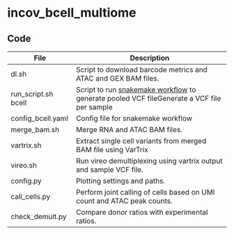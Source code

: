# incov_bcell_multiome

## Code


|File|Description|
|-|-|
|dl.sh|Script to download barcode metrics and ATAC and GEX BAM files.|
|run_script.sh bcell|Script to run [snakemake workflow](https://github.com/racng/snakemake-merge-wgs) to generate pooled VCF fileGenerate a VCF file per sample|
|config_bcell.yaml|Config file for snakemake workflow|
|merge_bam.sh|Merge RNA and ATAC BAM files.|
|vartrix.sh|Extract single cell variants from merged BAM file using VarTrix |
|vireo.sh|Run vireo demultiplexing using vartrix output and sample VCF file.|
|config.py|Plotting settings and paths.|
|call_cells.py|Perform joint calling of cells based on UMI count and ATAC peak counts.|
|check_demult.py|Compare donor ratios with experimental ratios.|



